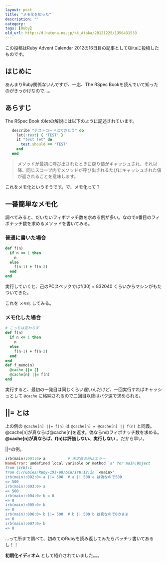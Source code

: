 ```yaml
---
layout: post
title: "メモ化を知った"
description: ""
category: 
tags: [Ruby]
old_url: http://d.hatena.ne.jp/kk_Ataka/20121225/1356431533
---
```


この投稿はRuby Advent Calendar 2012の16日目の記事としてQiitaに投稿したものです。

## はじめに

あんまりRuby関係ないんですが、一応、The RSpec Bookを読んでいて知ったのがきっかけなので…。

## あらすじ

The RSpec Book のletの解説には以下のように記述されています。

```ruby
   describe "テストコードはてきとう" do
     let(:test) { "TEST" }
     it "test let" do
       test.should == "TEST"
     end
   end
```

> メソッドが最初に呼び出されたときに戻り値がキャッシュされ、それ以降、同じスコープ内でメソッドが呼び出されるたびにキャッシュされた値が返されることを意味します。

これをメモ化というそうです。で、メモ化って？

## 一番簡単なメモ化

調べてみると、だいたいフィボナッチ数を求める例が多い。なのでn番目のフィボナッチ数を求めるメソッドを書いてみる。

### 普通に書いた場合

```ruby
def f(n)
  if n <= 1 then
    n
  else
    f(n-1) + f(n-2)
  end
end
```

実行していくと、己のPCスペックではf(30) = 832040 くらいからマシンがもたついてきた。

これを `メモ化` してみる。

### メモ化した場合

```ruby
# こっちは変わらず
def f(n)
  if n <= 1 then
    n
  else
    f(n-1) + f(n-2)
  end
end
def f_memo(n)
  @cache ||= []
  @cache[n] ||= f(n)
end
```

実行すると、最初の一発目は同じくらい遅いんだけど、一回実行すればキャッシュとして `@cache` に格納されるので二回目以降はバク速で求められる。

## ||= とは

上の例の `@cache[n] ||= f(n)` は `@cache[n] = @cache[n] || f(n)` と同義。@cache[n]が真ならば@cache[n]を返す。偽ならnのフィボナッチ数を求める。 **@cache[n]が真ならば、f(n)は評価しない、実行しない** 。だから早い。

\|\|=の例。

```ruby
irb(main):001:0> a          # 未定義の時はエラー
NameError: undefined local variable or method `a' for main:Object
from (irb):1
from C:/rubies/Ruby-193-p0/bin/irb:12:in `<main>'
irb(main):002:0> a ||= 500  # a || 500 a は偽なので500
=> 500
irb(main):003:0> a
=> 500
irb(main):004:0> b = 0
=> 0
irb(main):005:0> b
=> 0
irb(main):006:0> b ||= 500  # b || 500 b は真なので0のまま
=> 0
irb(main):007:0> b
=> 0
```

…って所まで調べて、初めてのRubyを読み返してみたらバッチリ書いてあるし！！

**初期化イディオム** として紹介されていました。。。
